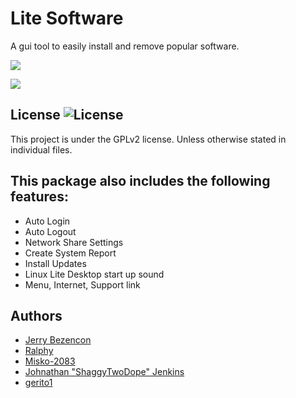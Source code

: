 Lite Software
================

A gui tool to easily install and remove popular software.

![](http://i.imgur.com/OtAawni.png)

![](http://i.imgur.com/41Q1avt.png)

## License ![License](https://img.shields.io/badge/license-GPLv2-green.svg)

This project is under the GPLv2 license. Unless otherwise stated in individual files.

## This package also includes the following features:
- Auto Login
- Auto Logout
- Network Share Settings
- Create System Report
- Install Updates
- Linux Lite Desktop start up sound
- Menu, Internet, Support link

## Authors
- [Jerry Bezencon](https://github.com/linuxlite/)
- [Ralphy](https://github.com/ralphys)
- [Misko-2083](https://github.com/Misko-2083/)
- [Johnathan "ShaggyTwoDope" Jenkins](https://github.com/shaggytwodope/)
- [gerito1](https://github.com/gerito1/) 
